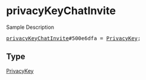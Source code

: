 # privacyKeyChatInvite

Sample Description

<pre>
<a href="../constructor/privacyKeyChatInvite.md">privacyKeyChatInvite</a>#500e6dfa = <a href="../type/PrivacyKey.md">PrivacyKey</a>;</pre>

## Type

<a href="../type/PrivacyKey.md">PrivacyKey</a>
